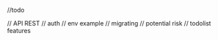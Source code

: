 //todo 

// API REST 
// auth 
// env example 
// migrating 
// potential risk 
// todolist features 
